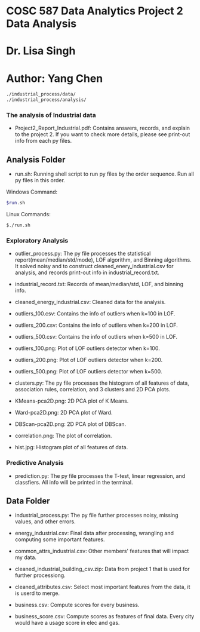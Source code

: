 # COSC 587 Data Analytics Project 2 Data Analysis
# Dr. Lisa Singh
# Author: Yang Chen
```bash
./industrial_process/data/
./industrial_process/analysis/
```
### The analysis of Industrial data

* Project2_Report_Industrial.pdf: Contains answers, records, and explain to the project 2. If you want to check more details, please see print-out info from each py files.

## Analysis Folder
* run.sh: Running shell script to run py files by the order sequence. Run all py files in this order.<br/>

Windows Command:
```bash
$run.sh
```
Linux Commands:
```bash
$./run.sh
```

### Exploratory Analysis

* outlier_process.py: The py file processes the statistical report(mean/median/std/mode), LOF algorithm, and Binning algorithms. It solved noisy and to construct cleaned_enery_industrial.csv for analysis, and records print-out info in industrial_record.txt.

* industrial_record.txt: Records of mean/median/std, LOF, and binning info.

* cleaned_energy_industrial.csv: Cleaned data for the analysis.

* outliers_100.csv: Contains the info of outliers when k=100 in LOF.
* outliers_200.csv: Contains the info of outliers when k=200 in LOF.
* outliers_500.csv: Contains the info of outliers when k=500 in LOF.

* outliers_100.png: Plot of LOF outliers detector when k=100.
* outliers_200.png: Plot of LOF outliers detector when k=200.
* outliers_500.png: Plot of LOF outliers detector when k=500.

* clusters.py: The py file processes the histogram of all features of data, association rules, correlation, and 3 clusters and 2D PCA plots.
* KMeans-pca2D.png: 2D PCA plot of K Means.
* Ward-pca2D.png: 2D PCA plot of Ward.
* DBScan-pca2D.png: 2D PCA plot of DBScan.
* correlation.png: The plot of correlation.

* hist.jpg: Histogram plot of all features of data.

### Predictive Analysis

* prediction.py: The py file processes the T-test, linear  regression, and classfiers. All info will be printed in the terminal.

## Data Folder
* industrial_process.py: The py file further processes noisy, missing values, and other errors.
* energy_industrial.csv: Final data after processing, wrangling and computing some important features.

* common_attrs_industrial.csv: Other members' features that will impact my data.
* cleaned_industrial_building_csv.zip: Data from project 1 that is used for further processiong.
* cleaned_attributes.csv: Select most important features from the data, it is userd to merge.
* business.csv: Compute scores for every business.
* business_score.csv: Compute scores as features of final data. Every city would have a usage score in elec and gas.